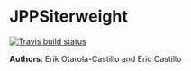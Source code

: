 # JPPSiterweight
[![Travis build status](https://travis-ci.org/nickbrazeau/JPPSiterweight.svg?branch=master)](https://travis-ci.org/nickbrazeau/JPPSiterweight) 


**Authors**: Erik Otarola-Castillo and Eric Castillo
